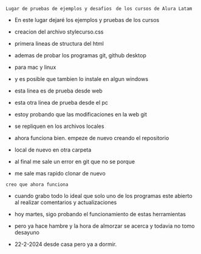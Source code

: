 
``` Lugar de pruebas de ejemplos y desafios  ```
``` de los cursos de Alura Latam  ```

- En este lugar dejaré los ejemplos y pruebas de los cursos
- creacion del archivo stylecurso.css
- primera lineas de structura del html
- ademas de probar los programas git, github desktop 
- para mac y linux
- y es posible que tambien lo instale en algun windows
  
- esta linea es de prueba desde web

- esta otra linea de prueba desde el pc

- estoy probando que las modificaciones en la web git 
- se repliquen en los archivos locales 

- ahora funciona bien.  empeze de nuevo creando el repositorio
- local de nuevo en otra carpeta

- al  final me sale un error en git que no se porque
- me sale mas rapido clonar de nuevo

``` creo que ahora funciona ```   
- cuando grabo todo lo ideal que solo uno de los programas este abierto al realizar comentarios y actualizaciones

- hoy martes, sigo probando el funcionamiento de estas herramientas
- pero ya hace hambre y la hora de almorzar  se acerca y todavia no tomo desayuno

- 22-2-2024  desde casa pero ya a dormir.  

